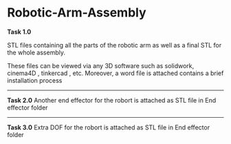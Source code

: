 # Robotic-Arm-Assembly
**Task 1.0**

STL files containing all the parts of the robotic arm as well as a final STL for the whole assembly.

These files can be viewed via any 3D software such as solidwork, cinema4D , tinkercad , etc.
Moreover, a word file is attached contains a brief installation process  

---
**Task 2.0**
Another end effector for the robort is attached as STL file in End effector folder 

---
**Task 3.0**
Extra DOF for the robort is attached as STL file in  End effector folder 
